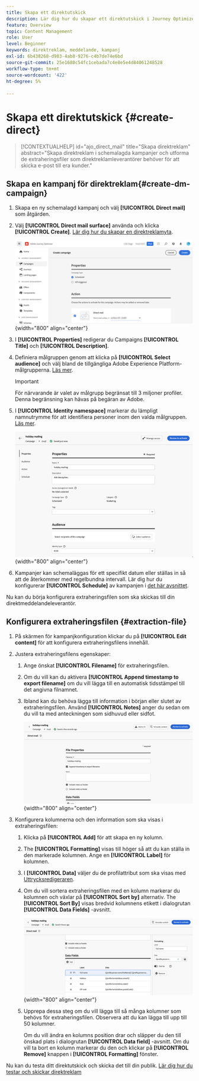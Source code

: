 ```yaml
---
title: Skapa ett direktutskick
description: Lär dig hur du skapar ett direktutskick i Journey Optimizer
feature: Overview
topic: Content Management
role: User
level: Beginner
keywords: direktreklam, meddelande, kampanj
exl-id: 6b438268-d983-4ab8-9276-c4b7de74e6bd
source-git-commit: 25e1680c54fc1cebada7c4e8e5e4d84061248528
workflow-type: tm+mt
source-wordcount: '422'
ht-degree: 5%

---
```


# Skapa ett direktutskick {#create-direct}

>[!CONTEXTUALHELP]
>id="ajo_direct_mail"
>title="Skapa direktreklam"
>abstract="Skapa direktreklam i schemalagda kampanjer och utforma de extraheringsfiler som direktreklamleverantörer behöver för att skicka e-post till era kunder."

## Skapa en kampanj för direktreklam{#create-dm-campaign}

1. Skapa en ny schemalagd kampanj och välj **[!UICONTROL Direct mail]** som åtgärden.

1. Välj **[!UICONTROL Direct mail surface]** använda och klicka **[!UICONTROL Create]**. [Lär dig hur du skapar en direktreklamyta](direct-mail-configuration.md#direct-mail-surface).

   ![](assets/direct-mail-campaign.png){width="800" align="center"}

1. I **[!UICONTROL Properties]** redigerar du Campaigns **[!UICONTROL Title]** och **[!UICONTROL Description]**.

1. Definiera målgruppen genom att klicka på **[!UICONTROL Select audience]** och välj bland de tillgängliga Adobe Experience Platform-målgrupperna. [Läs mer](../audience/about-audiences.md).

   >[!IMPORTANT]
   >
   >För närvarande är valet av målgrupp begränsat till 3 miljoner profiler. Denna begränsning kan hävas på begäran av Adobe.

1. I **[!UICONTROL Identity namespace]** markerar du lämpligt namnutrymme för att identifiera personer inom den valda målgruppen. [Läs mer](../event/about-creating.md#select-the-namespace).

   ![](assets/direct-mail-campaign-properties.png){width="800" align="center"}

1. Kampanjer kan schemaläggas för ett specifikt datum eller ställas in så att de återkommer med regelbundna intervall. Lär dig hur du konfigurerar **[!UICONTROL Schedule]** av kampanjen i [det här avsnittet](../campaigns/create-campaign.md#schedule).

Nu kan du börja konfigurera extraheringsfilen som ska skickas till din direktmeddelandeleverantör.

## Konfigurera extraheringsfilen {#extraction-file}

1. På skärmen för kampanjkonfiguration klickar du på **[!UICONTROL Edit content]** för att konfigurera extraheringsfilens innehåll.

1. Justera extraheringsfilens egenskaper:

   1. Ange önskat **[!UICONTROL Filename]** för extraheringsfilen.

   1. Om du vill kan du aktivera **[!UICONTROL Append timestamp to export filename]** om du vill lägga till en automatisk tidsstämpel till det angivna filnamnet.

   1. Ibland kan du behöva lägga till information i början eller slutet av extraheringsfilen.  Använd **[!UICONTROL Notes]** anger du sedan om du vill ta med anteckningen som sidhuvud eller sidfot.

      ![](assets/direct-mail-properties.png){width="800" align="center"}

1. Konfigurera kolumnerna och den information som ska visas i extraheringsfilen:

   1. Klicka på **[!UICONTROL Add]** för att skapa en ny kolumn.

   1. The **[!UICONTROL Formatting]** visas till höger så att du kan ställa in den markerade kolumnen. Ange en **[!UICONTROL Label]** för kolumnen.

   1. I **[!UICONTROL Data]** väljer du de profilattribut som ska visas med [Uttrycksredigeraren](../personalization/personalization-build-expressions.md).

   1. Om du vill sortera extraheringsfilen med en kolumn markerar du kolumnen och växlar på **[!UICONTROL Sort by]** alternativ. The **[!UICONTROL Sort By]** visas bredvid kolumnens etikett i dialogrutan **[!UICONTROL Data Fields]** -avsnitt.

      ![](assets/direct-mail-content.png){width="800" align="center"}

   1. Upprepa dessa steg om du vill lägga till så många kolumner som behövs för extraheringsfilen. Observera att du kan lägga till upp till 50 kolumner.

      Om du vill ändra en kolumns position drar och släpper du den till önskad plats i dialogrutan **[!UICONTROL Data field]** -avsnitt. Om du vill ta bort en kolumn markerar du den och klickar på **[!UICONTROL Remove]** knappen i **[!UICONTROL Formatting]** fönster.

Nu kan du testa ditt direktutskick och skicka det till din publik. [Lär dig hur du testar och skickar direktreklam](test-send-direct-mail.md)

